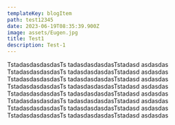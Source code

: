 ```yaml
---
templateKey: blogItem
path: test12345
date: 2023-06-19T08:35:39.900Z
image: assets/Eugen.jpg
title: Test1
description: Test-1
---
```

T﻿stadasdasdasdasT﻿s tadasdasdasdasT﻿stadasd asdasdas T﻿stadasdasdasdasT﻿s tadasdasdasdasT﻿stadasd asdasdas T﻿stadasdasdasdasT﻿s tadasdasdasdasT﻿stadasd asdasdas T﻿stadasdasdasdasT﻿s tadasdasdasdasT﻿stadasd asdasdas T﻿stadasdasdasdasT﻿s tadasdasdasdasT﻿stadasd asdasdas T﻿stadasdasdasdasT﻿s tadasdasdasdasT﻿stadasd asdasdas T﻿stadasdasdasdasT﻿s tadasdasdasdasT﻿stadasd asdasdas T﻿stadasdasdasdasT﻿s tadasdasdasdasT﻿stadasd asdasdas
